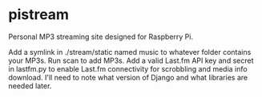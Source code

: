 # pistream
Personal MP3 streaming site designed for Raspberry Pi.

Add a symlink in ./stream/static named music to whatever folder contains your MP3s. Run scan to add MP3s. Add a valid Last.fm API key and secret in lastfm.py to enable Last.fm connectivity for scrobbling and media info download. I'll need to note what version of Django and what libraries are needed later. 
